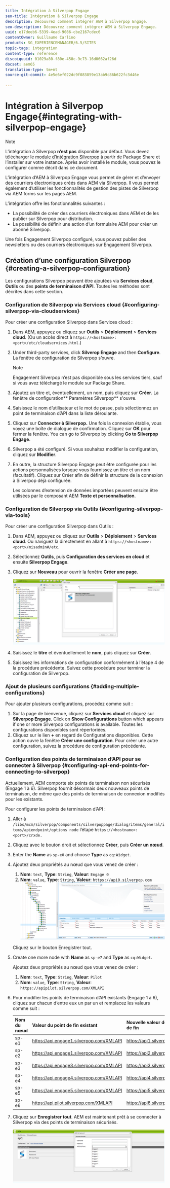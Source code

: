 ```yaml
---
title: Intégration à Silverpop Engage
seo-title: Intégration à Silverpop Engage
description: Découvrez comment intégrer AEM à Silverpop Engage.
seo-description: Découvrez comment intégrer AEM à Silverpop Engage.
uuid: e17deeb6-5339-4ead-9086-cbe2167cdec6
contentOwner: Guillaume Carlino
products: SG_EXPERIENCEMANAGER/6.5/SITES
topic-tags: integration
content-type: reference
discoiquuid: 01029a80-f80e-450c-9c73-16d0662af26d
docset: aem65
translation-type: tm+mt
source-git-commit: 4e5e6ef022dc9f083859e13ab9c86b622fc3d46e

---
```



# Intégration à Silverpop Engage{#integrating-with-silverpop-engage}

>[!NOTE]
>
>L’intégration à Silverpop **n’est pas** disponible par défaut. Vous devez télécharger le [module d’intégration Silverpop](https://www.adobeaemcloud.com/content/marketplace/marketplaceProxy.html?packagePath=/content/companies/public/adobe/packages/aem620/product/cq-mcm-integrations-silverpop-content) à partir de Package Share et l’installer sur votre instance. Après avoir installé le module, vous pouvez le configurer comme décrit dans ce document.

L’intégration d’AEM à Silverpop Engage vous permet de gérer et d’envoyer des courriers électroniques créés dans AEM via Silverpop. Il vous permet également d’utiliser les fonctionnalités de gestion des pistes de Silverpop via AEM forms sur les pages AEM.

L’intégration offre les fonctionnalités suivantes :

* La possibilité de créer des courriers électroniques dans AEM et de les publier sur Silverpop pour distribution.
* La possibilité de définir une action d’un formulaire AEM pour créer un abonné Silverpop.

Une fois Engagement Silverpop configuré, vous pouvez publier des newsletters ou des courriers électroniques sur Engagement Silverpop.

## Création d’une configuration Silverpop {#creating-a-silverpop-configuration}

Les configurations Silverpop peuvent être ajoutées via **Services cloud**, **Outils** ou des **points de terminaison d’API**. Toutes les méthodes sont décrites dans cette section.

### Configuration de Silverpop via Services cloud {#configuring-silverpop-via-cloudservices}

Pour créer une configuration Silverpop dans Services cloud :

1. Dans AEM, appuyez ou cliquez sur **Outils** > **Déploiement** > **Services cloud**. (Ou un accès direct à `https://<hostname>:<port>/etc/cloudservices.html`.)
1. Under third-party services, click **Silverop Engage** and then **Configure**. La fenêtre de configuration de Silverpop s’ouvre.

   >[!NOTE]
   >
   >Engagement Silverpop n’est pas disponible sous les services tiers, sauf si vous avez téléchargé le module sur Package Share.

1. Ajoutez un titre et, éventuellement, un nom, puis cliquez sur **Créer**. La fenêtre de configuration** Paramètres Silverpop** s&#39;ouvre.
1. Saisissez le nom d’utilisateur et le mot de passe, puis sélectionnez un point de terminaison d’API dans la liste déroulante.
1. Cliquez sur **Connecter·à Silverpop.** Une fois la connexion établie, vous voyez une boîte de dialogue de confirmation. Cliquez sur **OK** pour fermer la fenêtre. You can go to Silverpop by clicking **Go to Silverpop Engage**.
1. Silverpop a été configuré. Si vous souhaitez modifier la configuration, cliquez sur **Modifier**.
1. En outre, la structure Silverpop Engage peut être configurée pour les actions personnalisées lorsque vous fournissez un titre et un nom (facultatif). Cliquez sur Créer afin de définir la structure de la connexion à Silverpop déjà configurée.

   Les colonnes d’extension de données importées peuvent ensuite être utilisées par le composant AEM **Texte et personnalisation**.

### Configuration de Silverpop via Outils {#configuring-silverpop-via-tools}

Pour créer une configuration Silverpop dans Outils :

1. Dans AEM, appuyez ou cliquez sur **Outils** > **Déploiement** > **Services cloud**. Ou naviguez là directement en allant à `https://<hostname>:<port>/misadmin#/etc`.
1. Sélectionnez **Outils**, puis **Configuration des services en cloud** et ensuite **Silverpop Engage**.
1. Cliquez sur **Nouveau** pour ouvrir la fenêtre **Créer une page**.

   ![chlimage_1-6](assets/chlimage_1-6.jpeg)

1. Saisissez le **titre** et éventuellement le **nom**, puis cliquez sur **Créer**.
1. Saisissez les informations de configuration conformément à l’étape 4 de la procédure précédente. Suivez cette procédure pour terminer la configuration de Silverpop.

### Ajout de plusieurs configurations {#adding-multiple-configurations}

Pour ajouter plusieurs configurations, procédez comme suit :

1. Sur la page de bienvenue, cliquez sur **Services cloud** et cliquez sur **Silverpop Engage**. Click on **Show Configurations** button which appears if one or more Silverpop configurations is available. Toutes les configurations disponibles sont répertoriées.
1. Cliquez sur le lien **+** en regard de Configurations disponibles. Cette action ouvre la fenêtre **Créer une configuration**. Pour créer une autre configuration, suivez la procédure de configuration précédente.

### Configuration des points de terminaison d’API pour se connecter à Silverpop {#configuring-api-end-points-for-connecting-to-silverpop}

Actuellement, AEM comporte six points de terminaison non sécurisés (Engage 1 à 6). Silverpop fournit désormais deux nouveaux points de terminaison, de même que des points de terminaison de connexion modifiés pour les existants.

Pour configurer les points de terminaison d’API :

1. Aller à `/libs/mcm/silverpop/components/silverpoppage/dialog/items/general/items/apiendpoint/options node` l’étape `https://<hostname>:<port>/crxde.`
1. Cliquez avec le bouton droit et sélectionnez **Créer**, puis **Créer un nœud**.
1. Enter the **Name** as `sp-e0` and choose **Type** as `cq:Widget`.
1. Ajoutez deux propriétés au nœud que vous venez de créer :

   1. **Nom**: `text`, **Type**: `String`, **Valeur**: `Engage 0`
   1. **Nom**: `value`, **Type**: `String`, **Valeur**: `https://api0.silverpop.com`
   ![chlimage_1-42](assets/chlimage_1-42.png)

   Cliquez sur le bouton Enregistrer tout.

1. Create one more node with **Name** as `sp-e7` and **Type** as `cq:Widget`.

   Ajoutez deux propriétés au nœud que vous venez de créer :

   1. **Nom**: `text`, **Type**: `String`, **Valeur**: `Pilot`
   1. **Nom**: `value`, **Type**: `String`, **Valeur**: `https://apipilot.silverpop.com/XMLAPI`

1. Pour modifier les points de terminaison d’API existants (Engage 1 à 6), cliquez sur chacun d’entre eux un par un et remplacez les valeurs comme suit :

   | **Nom du nœud** | **Valeur du point de fin existant** | **Nouvelle valeur de point de fin** |
   |---|---|---|
   | sp-e1 | https://api.engage1.silverpop.com/XMLAPI | https://api1.silverpop.com |
   | sp-e2 | https://api.engage1.silverpop.com/XMLAPI | https://api2.silverpop.com |
   | sp-e3 | https://api.engage3.silverpop.com/XMLAPI | https://api3.silverpop.com |
   | sp-e4 | https://api.engage4.silverpop.com/XMLAPI | https://api4.silverpop.com |
   | sp-e5 | https://api.engage5.silverpop.com/XMLAPI | https://api5.silverpop.com |
   | sp-e6 | https://api.pilot.silverpop.com/XMLAPI | https://api6.silverpop.com |

1. Cliquez sur **Enregistrer tout**. AEM est maintenant prêt à se connecter à Silverpop via des points de terminaison sécurisés.

   ![chlimage_1-7](assets/chlimage_1-7.jpeg)

